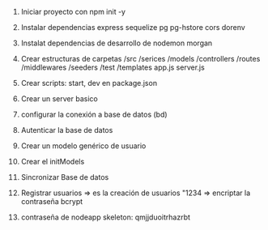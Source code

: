 1. Iniciar proyecto con npm init -y
2. Instalar dependencias express sequelize pg pg-hstore cors dorenv
3. Instalat dependencias de desarrollo de nodemon morgan
4. Crear estructuras de carpetas
   /src
   /serices
   /models
   /controllers
   /routes
   /middlewares
   /seeders
   /test
   /templates
   app.js
   server.js

5. Crear scripts: start, dev en package.json

6. Crear un server basico
7. configurar la conexión a base de datos (bd)
8. Autenticar la base de datos
9. Crear un modelo genérico de usuario
10.   Crear el initModels
11.   Sincronizar Base de datos
12.   Registrar usuarios => es la creación de usuarios
      "1234 => encriptar la contraseña
      bcrypt
13.   contraseña de nodeapp skeleton: qmjjduoitrhazrbt
